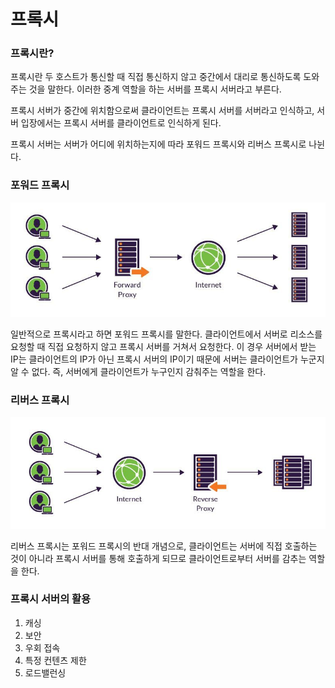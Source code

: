 # 프록시

### 프록시란?

프록시란 두 호스트가 통신할 때 직접 통신하지 않고 중간에서 대리로 통신하도록 도와주는 것을 말한다. 이러한 중계 역할을 하는 서버를 프록시 서버라고 부른다.

프록시 서버가 중간에 위치함으로써 클라이언트는 프록시 서버를 서버라고 인식하고, 서버 입장에서는 프록시 서버를 클라이언트로 인식하게 된다.

프록시 서버는 서버가 어디에 위치하는지에 따라 포워드 프록시와 리버스 프록시로 나뉜다.

### 포워드 프록시

![Untitled](./res/seminar-48/Untitled.png)

일반적으로 프록시라고 하면 포워드 프록시를 말한다. 클라이언트에서 서버로 리소스를 요청할 때 직접 요청하지 않고 프록시 서버를 거쳐서 요청한다. 이 경우 서버에서 받는 IP는 클라이언트의 IP가 아닌 프록시 서버의 IP이기 때문에 서버는 클라이언트가 누군지 알 수 없다. 즉, 서버에게 클라이언트가 누구인지 감춰주는 역할을 한다.

### 리버스 프록시

![Untitled](./res/seminar-48/Untitled%201.png)

리버스 프록시는 포워드 프록시의 반대 개념으로, 클라이언트는 서버에 직접 호출하는 것이 아니라 프록시 서버를 통해 호출하게 되므로 클라이언트로부터 서버를 감추는 역할을 한다.

### 프록시 서버의 활용

1. 캐싱
2. 보안
3. 우회 접속
4. 특정 컨텐츠 제한
5. 로드밸런싱